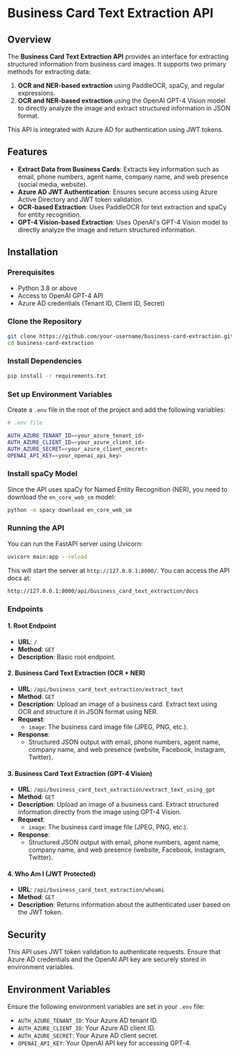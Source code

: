 
# Business Card Text Extraction API

## Overview

The **Business Card Text Extraction API** provides an interface for extracting structured information from business card images. It supports two primary methods for extracting data:
1. **OCR and NER-based extraction** using PaddleOCR, spaCy, and regular expressions.
2. **OCR and NER-based extraction** using the OpenAI GPT-4 Vision model to directly analyze the image and extract structured information in JSON format.

This API is integrated with Azure AD for authentication using JWT tokens.

## Features

- **Extract Data from Business Cards**: Extracts key information such as email, phone numbers, agent name, company name, and web presence (social media, website).
- **Azure AD JWT Authentication**: Ensures secure access using Azure Active Directory and JWT token validation.
- **OCR-based Extraction**: Uses PaddleOCR for text extraction and spaCy for entity recognition.
- **GPT-4 Vision-based Extraction**: Uses OpenAI's GPT-4 Vision model to directly analyze the image and return structured information.

## Installation

### Prerequisites

- Python 3.8 or above
- Access to OpenAI GPT-4 API
- Azure AD credentials (Tenant ID, Client ID, Secret)

### Clone the Repository

```bash
git clone https://github.com/your-username/business-card-extraction.git
cd business-card-extraction
```

### Install Dependencies

```bash
pip install -r requirements.txt
```

### Set up Environment Variables

Create a `.env` file in the root of the project and add the following variables:

```bash
# .env file

AUTH_AZURE_TENANT_ID=<your_azure_tenant_id>
AUTH_AZURE_CLIENT_ID=<your_azure_client_id>
AUTH_AZURE_SECRET=<your_azure_client_secret>
OPENAI_API_KEY=<your_openai_api_key>
```

### Install spaCy Model

Since the API uses spaCy for Named Entity Recognition (NER), you need to download the `en_core_web_sm` model:

```bash
python -m spacy download en_core_web_sm
```

### Running the API

You can run the FastAPI server using Uvicorn:

```bash
uvicorn main:app --reload
```

This will start the server at `http://127.0.0.1:8000/`. You can access the API docs at:

```
http://127.0.0.1:8000/api/business_card_text_extraction/docs
```

### Endpoints

#### 1. Root Endpoint

- **URL**: `/`
- **Method**: `GET`
- **Description**: Basic root endpoint.

#### 2. Business Card Text Extraction (OCR + NER)

- **URL**: `/api/business_card_text_extraction/extract_text`
- **Method**: `GET`
- **Description**: Upload an image of a business card. Extract text using OCR and structure it in JSON format using NER.
- **Request**:
    - `image`: The business card image file (JPEG, PNG, etc.).
- **Response**:
    - Structured JSON output with email, phone numbers, agent name, company name, and web presence (website, Facebook, Instagram, Twitter).

#### 3. Business Card Text Extraction (GPT-4 Vision)

- **URL**: `/api/business_card_text_extraction/extract_text_using_gpt`
- **Method**: `GET`
- **Description**: Upload an image of a business card. Extract structured information directly from the image using GPT-4 Vision.
- **Request**:
    - `image`: The business card image file (JPEG, PNG, etc.).
- **Response**:
    - Structured JSON output with email, phone numbers, agent name, company name, and web presence (website, Facebook, Instagram, Twitter).

#### 4. Who Am I (JWT Protected)

- **URL**: `/api/business_card_text_extraction/whoami`
- **Method**: `GET`
- **Description**: Returns information about the authenticated user based on the JWT token.

## Security

This API uses JWT token validation to authenticate requests. Ensure that Azure AD credentials and the OpenAI API key are securely stored in environment variables.

## Environment Variables

Ensure the following environment variables are set in your `.env` file:

- `AUTH_AZURE_TENANT_ID`: Your Azure AD tenant ID.
- `AUTH_AZURE_CLIENT_ID`: Your Azure AD client ID.
- `AUTH_AZURE_SECRET`: Your Azure AD client secret.
- `OPENAI_API_KEY`: Your OpenAI API key for accessing GPT-4.


